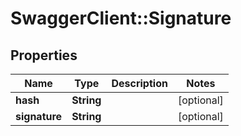 # SwaggerClient::Signature

## Properties
Name | Type | Description | Notes
------------ | ------------- | ------------- | -------------
**hash** | **String** |  | [optional] 
**signature** | **String** |  | [optional] 


